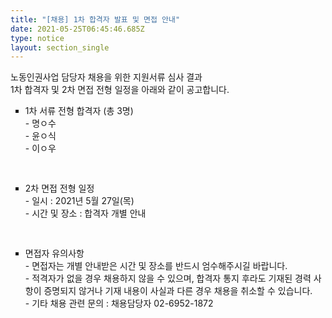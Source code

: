 ```yaml
---
title: "[채용] 1차 합격자 발표 및 면접 안내"
date: 2021-05-25T06:45:46.685Z
type: notice
layout: section_single
---
```

<p>노동인권사업 담당자 채용을 위한 지원서류 심사 결과<br />1차 합격자 및 2차 면접 전형 일정을 아래와 같이 공고합니다.</p>
<ul style="list-style-type: square;">
<li>1차 서류 전형 합격자 (총 3명)<br />- 명ㅇ수<br />- 윤ㅇ식<br />- 이ㅇ우</li>
</ul>
<pre>&nbsp;</pre>
<ul style="list-style-type: square;">
<li>2차 면접 전형 일정<br />- 일시 : 2021년 5월 27일(목)<br />- 시간 및 장소 : 합격자 개별 안내</li>
</ul>
<pre>&nbsp;</pre>
<ul style="list-style-type: square;">
<li>면접자 유의사항<br />- 면접자는 개별 안내받은 시간 및 장소를 반드시 엄수해주시길 바랍니다.<br />- 적격자가 없을 경우 채용하지 않을 수 있으며, 합격자 통지 후라도 기재된 경력 사항이 증명되지 않거나 기재 내용이 사실과 다른 경우 채용을 취소할 수 있습니다.<br />- 기타 채용 관련 문의 : 채용담당자 02-6952-1872</li>
</ul>
<p>&nbsp;</p>
<p>&nbsp;</p>